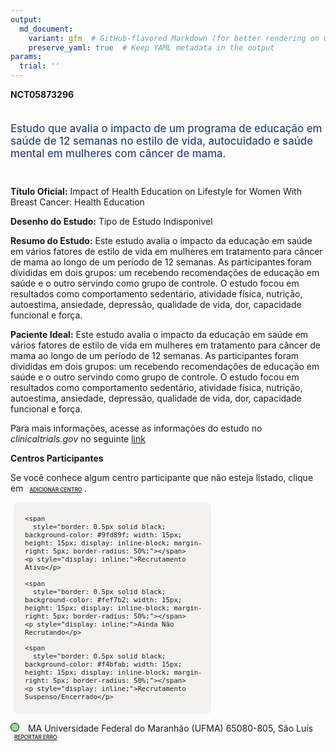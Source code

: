 ```yaml
---
output: 
  md_document:
    variant: gfm  # GitHub-flavored Markdown (for better rendering on GitHub)
    preserve_yaml: true  # Keep YAML metadata in the output
params:
  trial: ''
---
```


**NCT05873296**

<div style="padding: 5px 5px 5px 0px; font-size: 1.20em; font-weight: 500; color: #2E4A7F; text-align: left; margin-bottom: 20px">

Estudo que avalia o impacto de um programa de educação em saúde de 12
semanas no estilo de vida, autocuidado e saúde mental em mulheres com
câncer de mama.

</div>

**Título Oficial:** Impact of Health Education on Lifestyle for Women
With Breast Cancer: Health Education

**Desenho do Estudo:** Tipo de Estudo Indisponivel

**Resumo do Estudo:** Este estudo avalia o impacto da educação em saúde
em vários fatores de estilo de vida em mulheres em tratamento para
câncer de mama ao longo de um período de 12 semanas. As participantes
foram divididas em dois grupos: um recebendo recomendações de educação
em saúde e o outro servindo como grupo de controle. O estudo focou em
resultados como comportamento sedentário, atividade física, nutrição,
autoestima, ansiedade, depressão, qualidade de vida, dor, capacidade
funcional e força.

**Paciente Ideal:** Este estudo avalia o impacto da educação em saúde em
vários fatores de estilo de vida em mulheres em tratamento para câncer
de mama ao longo de um período de 12 semanas. As participantes foram
divididas em dois grupos: um recebendo recomendações de educação em
saúde e o outro servindo como grupo de controle. O estudo focou em
resultados como comportamento sedentário, atividade física, nutrição,
autoestima, ansiedade, depressão, qualidade de vida, dor, capacidade
funcional e força.

Para mais informações, acesse as informações do estudo no
*clinicaltrials.gov* no seguinte
[link](https://clinicaltrials.gov/ct2/show/NCT05873296)

**Centros Participantes**

Se você conhece algum centro participante que não esteja listado, clique
em
<span style="color: #2E4A7F; margin-left: 2px; padding: 4px; background-color: #f3f2f1; border-radius: 8px; font-weight: 500; font-size: 0.6em"><a
href="https://flazar.shinyapps.io/formsapp?study_nct_id=NCT05873296&amp;location_id=N%2FA&amp;location_full_name=N%2FA&amp;form_type=Adicionar%20Centro"
target="_blank">ADICIONAR CENTRO</a></span>.

<div style="margin-bottom: 8px; margin-left: 5px; padding: 8px; max-width: 300px; background-color: #f3f2f1; border-radius: 8px; font-size: 0.9em">

<div style="margin-left: 10px;">

    <span 
      style="border: 0.5px solid black; background-color: #9fd89f; width: 15px; height: 15px; display: inline-block; margin-right: 5px; border-radius: 50%;"></span>
    <p style="display: inline;">Recrutamento Ativo</p>

</div>

<div style="margin-left: 10px;">

    <span 
      style="border: 0.5px solid black; background-color: #fef7b2; width: 15px; height: 15px; display: inline-block; margin-right: 5px; border-radius: 50%;"></span>
    <p style="display: inline;">Ainda Não Recrutando</p>

</div>

<div style="margin-left: 10px;">

    <span 
      style="border: 0.5px solid black; background-color: #f4bfab; width: 15px; height: 15px; display: inline-block; margin-right: 5px; border-radius: 50%;"></span>
    <p style="display: inline;">Recrutamento Suspenso/Encerrado</p>

</div>

</div>

<span style="line-height: 1.2;"><span style="border: 0.5px solid black; display: inline-block; width: 12px; height: 12px; border-radius: 50%; margin-right: 10px; padding-bottom: 0px; background-color: #9fd89f;"></span>
MA Universidade Federal do Maranhão (UFMA) 65080-805, São Luís
<span style="color: #2E4A7F; margin-left: 2px; padding: 4px; background-color: #f3f2f1; border-radius: 8px; font-weight: 500; font-size: 0.6em"><a
href="https://flazar.shinyapps.io/formsapp?study_nct_id=NCT05873296&amp;location_id=ANDREADIASREISSAOLUISMARANHAO65058185BRAZIL&amp;location_full_name=Universidade%20Federal%20do%20Maranh%C3%A3o%20%28UFMA%29%2C%2065080-805%2C%20S%C3%A3o%20Lu%C3%ADs&amp;form_type=Reportar%20Erro"
target="_blank">REPORTAR ERRO</a></span></span>

